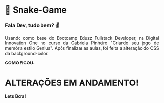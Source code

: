 # :rocket: Snake-Game
### Fala Dev, tudo bem? :v: 

<p align="justify">Usando como base do Bootcamp Eduzz Fullstack Developer, na Digital Innovation One no curso da Gabriela Pinheiro "Criando seu jogo de memória estilo Genius". 
Após finalizar as aulas, foi feita a alteração do CSS da background-color.</p>

**COMO FICOU:**
# ALTERAÇÕES EM ANDAMENTO!

**Lets Bora!**